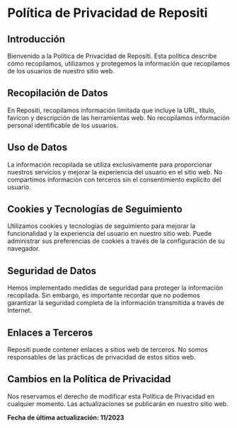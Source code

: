 # Política de Privacidad de Repositi

## Introducción

Bienvenido a la Política de Privacidad de Repositi. Esta política describe cómo recopilamos, utilizamos y protegemos la información que recopilamos de los usuarios de nuestro sitio web.

## Recopilación de Datos

En Repositi, recopilamos información limitada que incluye la URL, título, favicon y descripción de las herramientas web. No recopilamos información personal identificable de los usuarios.

## Uso de Datos

La información recopilada se utiliza exclusivamente para proporcionar nuestros servicios y mejorar la experiencia del usuario en el sitio web. No compartimos información con terceros sin el consentimiento explícito del usuario.

## Cookies y Tecnologías de Seguimiento

Utilizamos cookies y tecnologías de seguimiento para mejorar la funcionalidad y la experiencia del usuario en nuestro sitio web. Puede administrar sus preferencias de cookies a través de la configuración de su navegador.

## Seguridad de Datos

Hemos implementado medidas de seguridad para proteger la información recopilada. Sin embargo, es importante recordar que no podemos garantizar la seguridad completa de la información transmitida a través de Internet.

## Enlaces a Terceros

Repositi puede contener enlaces a sitios web de terceros. No somos responsables de las prácticas de privacidad de estos sitios web.

## Cambios en la Política de Privacidad

Nos reservamos el derecho de modificar esta Política de Privacidad en cualquier momento. Las actualizaciones se publicarán en nuestro sitio web.

**Fecha de última actualización: 11/2023** 
